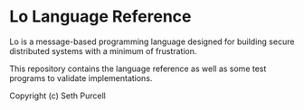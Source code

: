 # Lo Language Reference

Lo is a message-based programming language designed for building secure distributed systems with a minimum of frustration.

This repository contains the language reference as well as some test programs to validate implementations.
	
Copyright (c) Seth Purcell